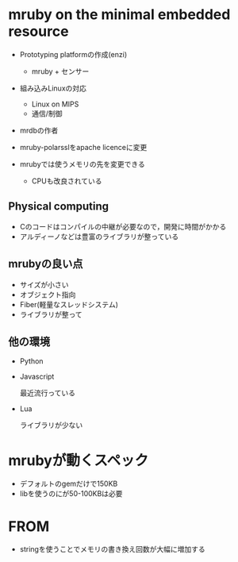 # mruby on the minimal embedded resource

* Prototyping platformの作成(enzi)
  * mruby + センサー
* 組み込みLinuxの対応
  * Linux on MIPS
  * 通信/制御
* mrdbの作者
* mruby-polarsslをapache licenceに変更

* mrubyでは使うメモリの先を変更できる
  * CPUも改良されている

## Physical computing

* Cのコードはコンパイルの中継が必要なので，開発に時間がかかる
* アルディーノなどは豊富のライブラリが整っている

## mrubyの良い点

* サイズが小さい
* オブジェクト指向
* Fiber(軽量なスレッドシステム)
* ライブラリが整って

## 他の環境

* Python
* Javascript

  最近流行っている

* Lua

  ライブラリが少ない

# mrubyが動くスペック

* デフォルトのgemだけで150KB
* libを使うのにが50-100KBは必要

# FROM

* stringを使うことでメモリの書き換え回数が大幅に増加する
